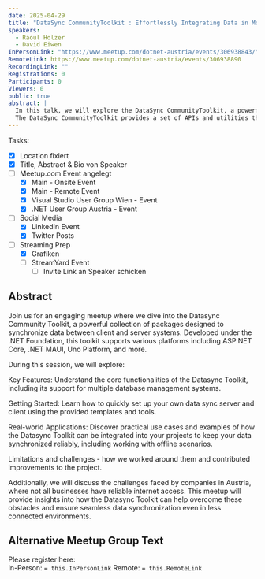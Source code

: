 ```yaml
---
date: 2025-04-29
title: "DataSync CommunityToolkit : Effortlessly Integrating Data in Modern Offline Client"
speakers:
  - Raoul Holzer
  - David Eiwen
InPersonLink: "https://www.meetup.com/dotnet-austria/events/306938843/"
RemoteLink: https://www.meetup.com/dotnet-austria/events/306938890
RecordingLink: ""
Registrations: 0
Participants: 0
Viewers: 0
public: true
abstract: |
  In this talk, we will explore the DataSync CommunityToolkit, a powerful tool designed to simplify the integration of data in modern offline clients. We will discuss how it can be used to synchronize data between local and remote sources, ensuring that your applications remain responsive and up-to-date even when offline.
  The DataSync CommunityToolkit provides a set of APIs and utilities that make it easy to manage data synchronization, conflict resolution, and offline storage. We will demonstrate how to use these features in a practical example, showcasing the benefits of using the toolkit in your applications.
---
```

Tasks:
- [x] Location fixiert
- [x] Title, Abstract & Bio von Speaker
- [ ] Meetup.com Event angelegt
	- [x] Main - Onsite Event
	- [x] Main - Remote Event
	- [x] Visual Studio User Group Wien - Event
	- [x] .NET User Group Austria - Event
- [ ] Social Media
	- [x] LinkedIn Event
	- [x] Twitter Posts
- [ ] Streaming Prep
	- [x] Grafiken
	- [ ] StreamYard Event
		- [ ] Invite Link an Speaker schicken

## Abstract

Join us for an engaging meetup where we dive into the Datasync Community Toolkit, a powerful collection of packages designed to synchronize data between client and server systems. Developed under the .NET Foundation, this toolkit supports various platforms including ASP.NET Core, .NET MAUI, Uno Platform, and more.

During this session, we will explore:

Key Features: Understand the core functionalities of the Datasync Toolkit, including its support for multiple database management systems.

Getting Started: Learn how to quickly set up your own data sync server and client using the provided templates and tools.

Real-world Applications: Discover practical use cases and examples of how the Datasync Toolkit can be integrated into your projects to keep your data synchronized reliably, including working with offline scenarios.

Limitations and challenges - how we worked around them and contributed improvements to the project.

Additionally, we will discuss the challenges faced by companies in Austria, where not all businesses have reliable internet access. This meetup will provide insights into how the Datasync Toolkit can help overcome these obstacles and ensure seamless data synchronization even in less connected environments.

## Alternative Meetup Group Text

Please register here:  
In-Person: `= this.InPersonLink`
Remote: `= this.RemoteLink`